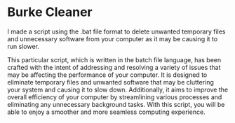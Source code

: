 # Burke Cleaner

I made a script using the .bat file format to delete unwanted temporary files and unnecessary software from your computer as it may be causing it to run slower.

This particular script, which is written in the batch file language, has been crafted with the intent of addressing and resolving a variety of issues that may be affecting the performance of your computer. It is designed to eliminate temporary files and unwanted software that may be cluttering your system and causing it to slow down. Additionally, it aims to improve the overall efficiency of your computer by streamlining various processes and eliminating any unnecessary background tasks. With this script, you will be able to enjoy a smoother and more seamless computing experience.
